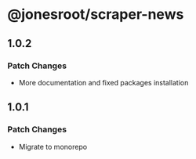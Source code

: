 # @jonesroot/scraper-news

## 1.0.2

### Patch Changes

- More documentation and fixed packages installation

## 1.0.1

### Patch Changes

- Migrate to monorepo
